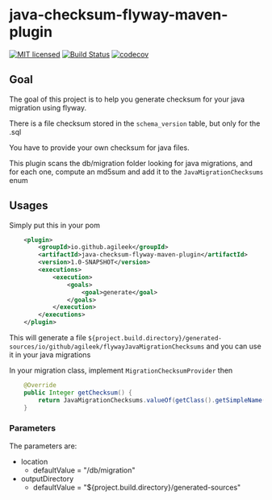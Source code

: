 # java-checksum-flyway-maven-plugin

[![MIT licensed](https://img.shields.io/badge/license-MIT-blue.svg)](https://tldrlegal.com/license/mit-license#summary)
[![Build Status](https://travis-ci.org/agileek/java-checksum-flyway-maven-plugin.svg?branch=master)](https://travis-ci.org/agileek/java-checksum-flyway-maven-plugin)
[![codecov](https://codecov.io/gh/agileek/java-checksum-flyway-maven-plugin/branch/master/graph/badge.svg)](https://codecov.io/gh/agileek/java-checksum-flyway-maven-plugin)



## Goal
The goal of this project is to help you generate checksum for your java migration using flyway.

There is a file checksum stored in the `schema_version` table, but only for the .sql

You have to provide your own checksum for java files.

This plugin scans the db/migration folder looking for java migrations, and for each one, compute an md5sum and add it to the `JavaMigrationChecksums` enum 


## Usages

Simply put this in your pom 
```xml
    <plugin>
        <groupId>io.github.agileek</groupId>
        <artifactId>java-checksum-flyway-maven-plugin</artifactId>
        <version>1.0-SNAPSHOT</version>
        <executions>
            <execution>
                <goals>
                    <goal>generate</goal>
                </goals>
            </execution>
        </executions>
    </plugin>
``` 
This will generate a file `${project.build.directory}/generated-sources/io/github/agileek/flywayJavaMigrationChecksums` and you can use it in your java migrations

In your migration class, implement `MigrationChecksumProvider` then

```java
    @Override
    public Integer getChecksum() {
        return JavaMigrationChecksums.valueOf(getClass().getSimpleName()).getChecksum();
    }

```
### Parameters

The parameters are:

* location
  * defaultValue = "/db/migration"
* outputDirectory
  * defaultValue = "${project.build.directory}/generated-sources"
